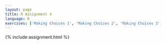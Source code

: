 ```yaml
---
layout: page
title: R Assignment 4
language: R
exercises: ['Making Choices 1', 'Making Choices 2', 'Making Choices 3', 'Combining Basics']
---
```


{% include assignment.html %}
